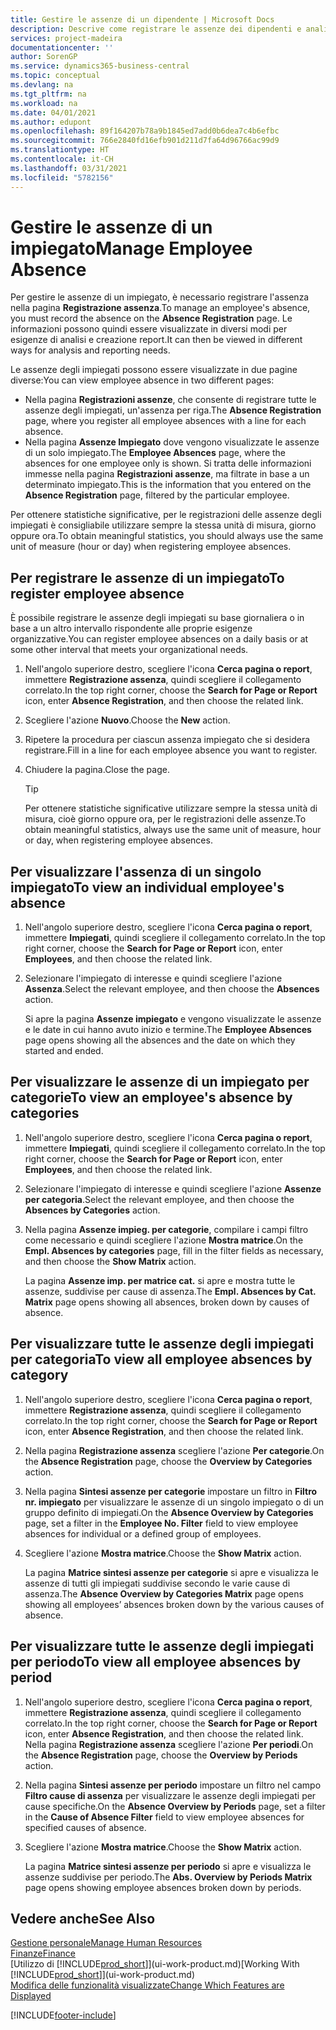 ```yaml
---
title: Gestire le assenze di un dipendente | Microsoft Docs
description: Descrive come registrare le assenze dei dipendenti e analizzare le statistiche sulle assenze.
services: project-madeira
documentationcenter: ''
author: SorenGP
ms.service: dynamics365-business-central
ms.topic: conceptual
ms.devlang: na
ms.tgt_pltfrm: na
ms.workload: na
ms.date: 04/01/2021
ms.author: edupont
ms.openlocfilehash: 89f164207b78a9b1845ed7add0b6dea7c4b6efbc
ms.sourcegitcommit: 766e2840fd16efb901d211d7fa64d96766ac99d9
ms.translationtype: HT
ms.contentlocale: it-CH
ms.lasthandoff: 03/31/2021
ms.locfileid: "5782156"
---
```

# <a name="manage-employee-absence"></a><span data-ttu-id="28543-103">Gestire le assenze di un impiegato</span><span class="sxs-lookup"><span data-stu-id="28543-103">Manage Employee Absence</span></span>
<span data-ttu-id="28543-104">Per gestire le assenze di un impiegato, è necessario registrare l'assenza nella pagina **Registrazione assenza**.</span><span class="sxs-lookup"><span data-stu-id="28543-104">To manage an employee's absence, you must record the absence on the **Absence Registration** page.</span></span> <span data-ttu-id="28543-105">Le informazioni possono quindi essere visualizzate in diversi modi per esigenze di analisi e creazione report.</span><span class="sxs-lookup"><span data-stu-id="28543-105">It can then be viewed in different ways for analysis and reporting needs.</span></span>

<span data-ttu-id="28543-106">Le assenze degli impiegati possono essere visualizzate in due pagine diverse:</span><span class="sxs-lookup"><span data-stu-id="28543-106">You can view employee absence in two different pages:</span></span>

* <span data-ttu-id="28543-107">Nella pagina **Registrazioni assenze**, che consente di registrare tutte le assenze degli impiegati, un'assenza per riga.</span><span class="sxs-lookup"><span data-stu-id="28543-107">The **Absence Registration** page, where you register all employee absences with a line for each absence.</span></span>
* <span data-ttu-id="28543-108">Nella pagina **Assenze Impiegato** dove vengono visualizzate le assenze di un solo impiegato.</span><span class="sxs-lookup"><span data-stu-id="28543-108">The **Employee Absences** page, where the absences for one employee only is shown.</span></span> <span data-ttu-id="28543-109">Si tratta delle informazioni immesse nella pagina **Registrazioni assenze**, ma filtrate in base a un determinato impiegato.</span><span class="sxs-lookup"><span data-stu-id="28543-109">This is the information that you entered on the **Absence Registration** page, filtered by the particular employee.</span></span>

<span data-ttu-id="28543-110">Per ottenere statistiche significative, per le registrazioni delle assenze degli impiegati è consigliabile utilizzare sempre la stessa unità di misura, giorno oppure ora.</span><span class="sxs-lookup"><span data-stu-id="28543-110">To obtain meaningful statistics, you should always use the same unit of measure (hour or day) when registering employee absences.</span></span>

## <a name="to-register-employee-absence"></a><span data-ttu-id="28543-111">Per registrare le assenze di un impiegato</span><span class="sxs-lookup"><span data-stu-id="28543-111">To register employee absence</span></span>
<span data-ttu-id="28543-112">È possibile registrare le assenze degli impiegati su base giornaliera o in base a un altro intervallo rispondente alle proprie esigenze organizzative.</span><span class="sxs-lookup"><span data-stu-id="28543-112">You can register employee absences on a daily basis or at some other interval that meets your organizational needs.</span></span>

1. <span data-ttu-id="28543-113">Nell'angolo superiore destro, scegliere l'icona **Cerca pagina o report**, immettere **Registrazione assenza**, quindi scegliere il collegamento correlato.</span><span class="sxs-lookup"><span data-stu-id="28543-113">In the top right corner, choose the **Search for Page or Report** icon, enter **Absence Registration**, and then choose the related link.</span></span>
2. <span data-ttu-id="28543-114">Scegliere l'azione **Nuovo**.</span><span class="sxs-lookup"><span data-stu-id="28543-114">Choose the **New** action.</span></span>
3. <span data-ttu-id="28543-115">Ripetere la procedura per ciascun assenza impiegato che si desidera registrare.</span><span class="sxs-lookup"><span data-stu-id="28543-115">Fill in a line for each employee absence you want to register.</span></span>
4. <span data-ttu-id="28543-116">Chiudere la pagina.</span><span class="sxs-lookup"><span data-stu-id="28543-116">Close the page.</span></span>

    > [!Tip]
    > <span data-ttu-id="28543-117">Per ottenere statistiche significative utilizzare sempre la stessa unità di misura, cioè giorno oppure ora, per le registrazioni delle assenze.</span><span class="sxs-lookup"><span data-stu-id="28543-117">To obtain meaningful statistics, always use the same unit of measure, hour or day, when registering employee absences.</span></span>

## <a name="to-view-an-individual-employees-absence"></a><span data-ttu-id="28543-118">Per visualizzare l'assenza di un singolo impiegato</span><span class="sxs-lookup"><span data-stu-id="28543-118">To view an individual employee's absence</span></span>
1. <span data-ttu-id="28543-119">Nell'angolo superiore destro, scegliere l'icona **Cerca pagina o report**, immettere **Impiegati**, quindi scegliere il collegamento correlato.</span><span class="sxs-lookup"><span data-stu-id="28543-119">In the top right corner, choose the **Search for Page or Report** icon, enter **Employees**, and then choose the related link.</span></span>
2. <span data-ttu-id="28543-120">Selezionare l'impiegato di interesse e quindi scegliere l'azione **Assenza**.</span><span class="sxs-lookup"><span data-stu-id="28543-120">Select the relevant employee, and then choose the **Absences** action.</span></span>

    <span data-ttu-id="28543-121">Si apre la pagina **Assenze impiegato** e vengono visualizzate le assenze e le date in cui hanno avuto inizio e termine.</span><span class="sxs-lookup"><span data-stu-id="28543-121">The **Employee Absences** page opens showing all the absences and the date on which they started and ended.</span></span>

## <a name="to-view-an-employees-absence-by-categories"></a><span data-ttu-id="28543-122">Per visualizzare le assenze di un impiegato per categorie</span><span class="sxs-lookup"><span data-stu-id="28543-122">To view an employee's absence by categories</span></span>
1. <span data-ttu-id="28543-123">Nell'angolo superiore destro, scegliere l'icona **Cerca pagina o report**, immettere **Impiegati**, quindi scegliere il collegamento correlato.</span><span class="sxs-lookup"><span data-stu-id="28543-123">In the top right corner, choose the **Search for Page or Report** icon, enter **Employees**, and then choose the related link.</span></span>
2. <span data-ttu-id="28543-124">Selezionare l'impiegato di interesse e quindi scegliere l'azione **Assenze per categoria**.</span><span class="sxs-lookup"><span data-stu-id="28543-124">Select the relevant employee, and then choose the **Absences by Categories** action.</span></span>
3. <span data-ttu-id="28543-125">Nella pagina **Assenze impieg. per categorie**, compilare i campi filtro come necessario e quindi scegliere l'azione **Mostra matrice**.</span><span class="sxs-lookup"><span data-stu-id="28543-125">On the **Empl. Absences by categories** page, fill in the filter fields as necessary, and then choose the **Show Matrix** action.</span></span>

    <span data-ttu-id="28543-126">La pagina **Assenze imp. per matrice cat.** si apre e mostra tutte le assenze, suddivise per cause di assenza.</span><span class="sxs-lookup"><span data-stu-id="28543-126">The **Empl. Absences by Cat. Matrix** page opens showing all absences, broken down by causes of absence.</span></span>

## <a name="to-view-all-employee-absences-by-category"></a><span data-ttu-id="28543-127">Per visualizzare tutte le assenze degli impiegati per categoria</span><span class="sxs-lookup"><span data-stu-id="28543-127">To view all employee absences by category</span></span>
1. <span data-ttu-id="28543-128">Nell'angolo superiore destro, scegliere l'icona **Cerca pagina o report**, immettere **Registrazione assenza**, quindi scegliere il collegamento correlato.</span><span class="sxs-lookup"><span data-stu-id="28543-128">In the top right corner, choose the **Search for Page or Report** icon, enter **Absence Registration**, and then choose the related link.</span></span>
2. <span data-ttu-id="28543-129">Nella pagina **Registrazione assenza** scegliere l'azione **Per categorie**.</span><span class="sxs-lookup"><span data-stu-id="28543-129">On the **Absence Registration** page, choose the **Overview by Categories** action.</span></span>
3. <span data-ttu-id="28543-130">Nella pagina **Sintesi assenze per categorie** impostare un filtro in **Filtro nr. impiegato** per visualizzare le assenze di un singolo impiegato o di un gruppo definito di impiegati.</span><span class="sxs-lookup"><span data-stu-id="28543-130">On the **Absence Overview by Categories** page, set a filter in the **Employee No. Filter** field to view employee absences for individual or a defined group of employees.</span></span>
4. <span data-ttu-id="28543-131">Scegliere l'azione **Mostra matrice**.</span><span class="sxs-lookup"><span data-stu-id="28543-131">Choose the **Show Matrix** action.</span></span>

    <span data-ttu-id="28543-132">La pagina **Matrice sintesi assenze per categorie** si apre e visualizza le assenze di tutti gli impiegati suddivise secondo le varie cause di assenza.</span><span class="sxs-lookup"><span data-stu-id="28543-132">The **Absence Overview by Categories Matrix** page opens showing all employees’ absences broken down by the various causes of absence.</span></span>

## <a name="to-view-all-employee-absences-by-period"></a><span data-ttu-id="28543-133">Per visualizzare tutte le assenze degli impiegati per periodo</span><span class="sxs-lookup"><span data-stu-id="28543-133">To view all employee absences by period</span></span>
1. <span data-ttu-id="28543-134">Nell'angolo superiore destro, scegliere l'icona **Cerca pagina o report**, immettere **Registrazione assenza**, quindi scegliere il collegamento correlato.</span><span class="sxs-lookup"><span data-stu-id="28543-134">In the top right corner, choose the **Search for Page or Report** icon, enter **Absence Registration**, and then choose the related link.</span></span>
   <span data-ttu-id="28543-135">Nella pagina **Registrazione assenza** scegliere l'azione **Per periodi**.</span><span class="sxs-lookup"><span data-stu-id="28543-135">On the **Absence Registration** page, choose the **Overview by Periods** action.</span></span>
2. <span data-ttu-id="28543-136">Nella pagina **Sintesi assenze per periodo** impostare un filtro nel campo **Filtro cause di assenza** per visualizzare le assenze degli impiegati per cause specifiche.</span><span class="sxs-lookup"><span data-stu-id="28543-136">On the **Absence Overview by Periods** page, set a filter in the **Cause of Absence Filter** field to view employee absences for specified causes of absence.</span></span>
3. <span data-ttu-id="28543-137">Scegliere l'azione **Mostra matrice**.</span><span class="sxs-lookup"><span data-stu-id="28543-137">Choose the **Show Matrix** action.</span></span>

    <span data-ttu-id="28543-138">La pagina **Matrice sintesi assenze per periodo** si apre e visualizza le assenze suddivise per periodo.</span><span class="sxs-lookup"><span data-stu-id="28543-138">The **Abs. Overview by Periods Matrix** page opens showing employee absences broken down by periods.</span></span>

## <a name="see-also"></a><span data-ttu-id="28543-139">Vedere anche</span><span class="sxs-lookup"><span data-stu-id="28543-139">See Also</span></span>
[<span data-ttu-id="28543-140">Gestione personale</span><span class="sxs-lookup"><span data-stu-id="28543-140">Manage Human Resources</span></span>](hr-manage-human-resources.md)  
[<span data-ttu-id="28543-141">Finanze</span><span class="sxs-lookup"><span data-stu-id="28543-141">Finance</span></span>](finance.md)  
<span data-ttu-id="28543-142">[Utilizzo di [!INCLUDE[prod_short](includes/prod_short.md)]](ui-work-product.md)</span><span class="sxs-lookup"><span data-stu-id="28543-142">[Working With [!INCLUDE[prod_short](includes/prod_short.md)]](ui-work-product.md)</span></span>  
[<span data-ttu-id="28543-143">Modifica delle funzionalità visualizzate</span><span class="sxs-lookup"><span data-stu-id="28543-143">Change Which Features are Displayed</span></span>](ui-experiences.md)


[!INCLUDE[footer-include](includes/footer-banner.md)]